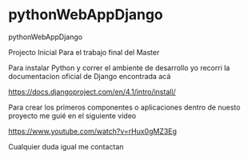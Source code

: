 # pythonWebAppDjango
 pythonWebAppDjango
 
 Projecto Inicial Para el trabajo final del Master
 
 Para instalar Python y correr el ambiente de desarrollo yo recorri la documentacion oficial de Django encontrada acá
 
 https://docs.djangoproject.com/en/4.1/intro/install/
 
 Para crear los primeros componentes o aplicaciones dentro de nuesto proyecto me guié en el siguiente video
 
 https://www.youtube.com/watch?v=rHux0gMZ3Eg
 
 
 Cualquier duda igual me contactan
 
 
 
